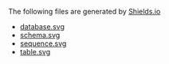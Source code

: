 The following files are generated by [Shields.io](https://shields.io/)

* [database.svg](https://img.shields.io/badge/database-indigo)
* [schema.svg](https://img.shields.io/badge/schema-green)
* [sequence.svg](https://img.shields.io/badge/sequence-darkorange)
* [table.svg](https://img.shields.io/badge/table-steelblue)
